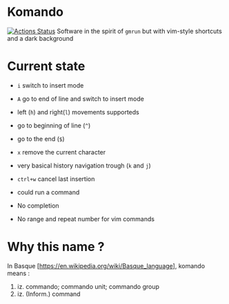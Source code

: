 # Komando
[![Actions Status](https://github.com/aitzkora/komando/workflows/D/badge.svg)](https://github.com/aitzkora/komando/actions)
Software in the spirit of `gmrun` but with vim-style shortcuts and a dark background

# Current state
- `i` switch to insert mode
- `A` go to end of line and switch to insert mode
- left (`h`) and right(`l`) movements supporteds
- go to beginning of line (`^`)
- go to the end (`$`)
- `x` remove the current character
- very basical history navigation trough (`k` and `j`)
- `ctrl+w` cancel  last insertion
- could run a command

- No completion
- No range and repeat number for vim commands

# Why this name ?
In Basque [https://en.wikipedia.org/wiki/Basque_language], komando means : 
1. iz. commando; commando unit; commando group
2. iz. (Inform.) command


